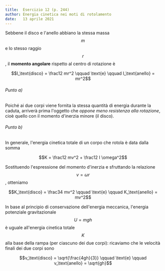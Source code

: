 ```yaml
---
title:  Esercizio 12 (p. 244)
author: Energia cinetica nei moti di rotolamento
date:   13 aprile 2021
---
```


Sebbene il disco e l'anello abbiano la stessa massa $$m$$ e lo stesso raggio $$r$$, il **momento angolare** rispetto al centro di rotazione è

$$I_\text{disco} = \frac12 mr^2 \qquad \text{e} \qquad I_\text{anello} = mr^2$$

###### Punto a)

Poiché ai due corpi viene fornita la stessa quantità di energia durante la caduta, arriverà prima l'oggetto che *oppone meno resistenza alla rotazione*, cioè quello con il momento d'inerzia minore (il disco).

###### Punto b)

In generale, l'energia cinetica totale di un corpo che rotola è data dalla somma

$$K = \frac12 mv^2 + \frac12 I \omega^2$$

Sostituendo l'espressione del momento d'inerzia e sfruttando la relazione $$v = \omega r$$, otteniamo

$$K_\text{disco} = \frac34 mv^2 \qquad \text{e} \qquad K_\text{anello} = mv^2$$

In base al principio di conservazione dell'energia meccanica, l'energia potenziale gravitazionale $$U = mgh$$ è uguale all'energia cinetica totale $$K$$ alla base della rampa (per ciascuno dei due corpi): ricaviamo che le velocità finali dei due corpi sono

$$v_\text{disco} = \sqrt{\frac{4gh}{3}} \qquad \text{e} \qquad v_\text{anello} = \sqrt{gh}$$
